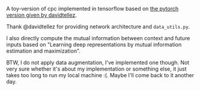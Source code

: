 A toy-version of cpc implemented in tensorflow based on [the pytorch version given by davidtellez](https://github.com/davidtellez/contrastive-predictive-coding).

Thank @davidtellez for providing network architecture and `data_utils.py`. 

I also directly compute the mutual information between context and future inputs based on "Learning deep representations by mutual information estimation and maximization".

BTW, I do not apply data augmentation, I've implemented one though. Not very sure whether it's about my implementation or something else, it just takes too long to run my local machine :(. Maybe I'll come back to it another day.